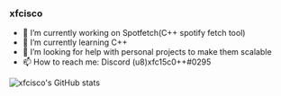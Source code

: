 ### xfcisco
- 🔭 I’m currently working on Spotfetch(C++ spotify fetch tool)
- 🌱 I’m currently learning C++
- 🤔 I’m looking for help with personal projects to make them scalable
- 📫 How to reach me: Discord (u8)xfc15c0++#0295


![xfcisco's GitHub stats](https://github-readme-stats.vercel.app/api?username=xfcisco&show_icons=true&theme=synthwave)
